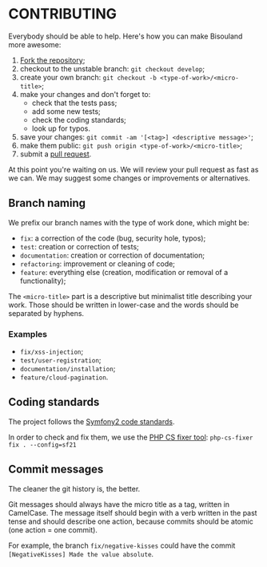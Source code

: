 # CONTRIBUTING

Everybody should be able to help. Here's how you can make Bisouland more
awesome:

 1. [Fork the repository](https://github.com/gnugat/SoulMeMaybe/fork_select);
 2. checkout to the unstable branch: `git checkout develop`;
 3. create your own branch: `git checkout -b <type-of-work>/<micro-title>`;
 4. make your changes and don't forget to:
     * check that the tests pass;
     * add some new tests;
     * check the coding standards;
     * look up for typos.
 5. save your changes: `git commit -am '[<tag>] <descriptive message>'`;
 6. make them public: `git push origin <type-of-work>/<micro-title>`;
 7. submit a
 	[pull request](https://help.github.com/articles/creating-a-pull-request).

At this point you're waiting on us. We will review your pull request as fast
as we can. We may suggest some changes or improvements or alternatives.

## Branch naming

We prefix our branch names with the type of work done, which might be:

 * `fix`: a correction of the code (bug, security hole, typos);
 * `test`: creation or correction of tests;
 * `documentation`: creation or correction of documentation;
 * `refactoring`: improvement or cleaning of code;
 * `feature`: everything else (creation, modification
   or removal of a functionality);

The `<micro-title>` part is a descriptive but minimalist title describing your
work. Those should be written in lower-case and the words should be separated
by hyphens.

### Examples

 * `fix/xss-injection`;
 * `test/user-registration`;
 * `documentation/installation`;
 * `feature/cloud-pagination`.

## Coding standards

The project follows the
[Symfony2 code standards](http://symfony.com/doc/master/contributing/code/standards.html).

In order to check and fix them, we use the
[PHP CS fixer tool](http://cs.sensiolabs.org/):
`php-cs-fixer fix . --config=sf21`

## Commit messages

The cleaner the git history is, the better.

Git messages should always have the micro title as a tag, written in CamelCase.
The message itself should begin with a verb written in the past tense and
should describe one action, because commits should be atomic (one action = one
commit).

For example, the branch `fix/negative-kisses` could have the commit
`[NegativeKisses] Made the value absolute`.
